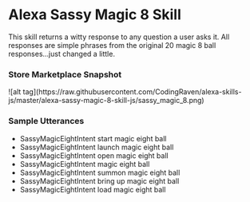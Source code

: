 # Alexa Sassy Magic 8 Skill
This skill returns a witty response to any question a user asks it. All responses are simple phrases from the original 20 magic 8 ball responses...just changed a little.

<h3>Store Marketplace Snapshot</h3>
![alt tag](https://raw.githubusercontent.com/CodingRaven/alexa-skills-js/master/alexa-sassy-magic-8-skill-js/sassy_magic_8.png)

<h3>Sample Utterances</h3>
<ul>
<li>SassyMagicEightIntent start magic eight ball</li>
<li>SassyMagicEightIntent launch magic eight ball</li>
<li>SassyMagicEightIntent open magic eight ball</li>
<li>SassyMagicEightIntent magic eight ball</li>
<li>SassyMagicEightIntent summon magic eight ball</li>
<li>SassyMagicEightIntent bring up magic eight ball</li>
<li>SassyMagicEightIntent load magic eight ball</li>
</ul>
